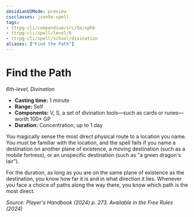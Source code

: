 ```yaml
---
obsidianUIMode: preview
cssclasses: json5e-spell
tags:
- ttrpg-cli/compendium/src/5e/xphb
- ttrpg-cli/spell/level/6
- ttrpg-cli/spell/school/divination
aliases: ["Find the Path"]
---
```

# Find the Path
*6th-level, Divination*  

- **Casting time:** 1 minute
- **Range:** Self
- **Components:** V, S, a set of divination tools—such as cards or runes—worth 100+ GP
- **Duration:** Concentration, up to 1 day

You magically sense the most direct physical route to a location you name. You must be familiar with the location, and the spell fails if you name a destination on another plane of existence, a moving destination (such as a mobile fortress), or an unspecific destination (such as "a green dragon's lair").

For the duration, as long as you are on the same plane of existence as the destination, you know how far it is and in what direction it lies. Whenever you face a choice of paths along the way there, you know which path is the most direct.

*Source: Player's Handbook (2024) p. 273. Available in the Free Rules (2024)*